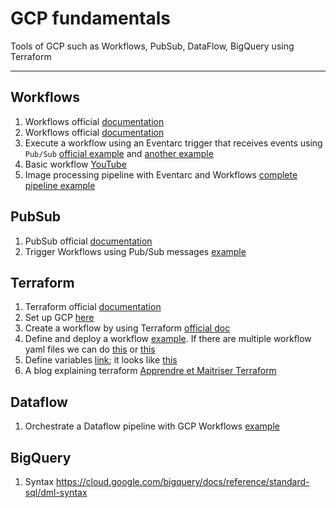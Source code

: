 # GCP fundamentals

Tools of GCP such as Workflows, PubSub, DataFlow, BigQuery using Terraform

----

## Workflows

1. Workflows official [documentation](https://cloud.google.com/workflows/docs)
2. Workflows official [documentation](https://cloud.google.com/workflows/docs/samples)
3. Execute a workflow using an Eventarc trigger that receives events using ``Pub/Sub`` [official example](https://cloud.google.com/eventarc/docs/workflows/quickstart-pubsub) and [another example](https://github.com/GoogleCloudPlatform/workflows-demos/tree/master/workflows-eventarc-integration/workflows-pubsub)
4. Basic workflow [YouTube](https://www.youtube.com/playlist?list=PLh5sxVbRzNp7H2wVwfejxbI3Xh5Z1CxE4)
5. Image processing pipeline with Eventarc and Workflows [complete pipeline example](https://codelabs.developers.google.com/codelabs/cloud-event-driven-orchestration#0)


## PubSub

1. PubSub official [documentation](https://cloud.google.com/pubsub/docs/overview)
2. Trigger Workflows using Pub/Sub messages [example](https://cloud.google.com/eventarc/docs/workflows/quickstart-pubsub)

## Terraform

1. Terraform official [documentation](https://www.terraform.io/docs)
2. Set up GCP [here](https://learn.hashicorp.com/tutorials/terraform/google-cloud-platform-build?in=terraform/gcp-get-started)
3. Create a workflow by using Terraform [official doc](https://cloud.google.com/workflows/docs/create-workflow-terraform)
4. Define and deploy a workflow [example](https://github.com/GoogleCloudPlatform/workflows-demos/blob/master/terraform/import-yaml/main.tf). If there are multiple workflow yaml files we can do [this](https://cloud.google.com/blog/topics/developers-practitioners/deploying-multi-yaml-workflows-definitions-terraform) or [this](https://github.com/GoogleCloudPlatform/workflows-demos/tree/master/terraform)
5. Define variables [link](https://cloud.google.com/docs/terraform/best-practices-for-terraform#variables); it looks like [this](https://www.terraform.io/language/values/variables)
6. A blog explaining terraform [Apprendre et Maitriser Terraform](https://blog.stephane-robert.info/post/introduction-terraform/)

## Dataflow

1. Orchestrate a Dataflow pipeline with GCP Workflows [example](https://dev.to/stack-labs/orchestrate-dataflow-pipelines-easily-with-gcp-workflows-1i8k)

## BigQuery

1. Syntax https://cloud.google.com/bigquery/docs/reference/standard-sql/dml-syntax
